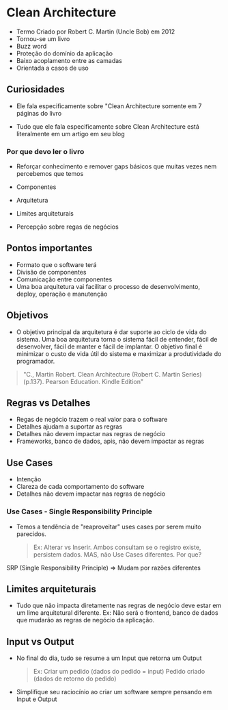 # Clean Architecture

- Termo Criado por Robert C. Martin (Uncle Bob) em 2012
- Tornou-se um livro
- Buzz word
- Proteção do domínio da aplicação
- Baixo acoplamento entre as camadas
- Orientada a casos de uso

## Curiosidades

- Ele fala especificamente sobre "Clean Architecture somente em 7 páginas do livro

- Tudo que ele fala especificamente sobre Clean Architecture está literalmente em um artigo em seu blog

### Por que devo ler o livro

- Reforçar conhecimento e remover gaps básicos que muitas vezes nem percebemos que temos

- Componentes

- Arquitetura

- Limites arquiteturais

- Percepção sobre regas de negócios

## Pontos importantes

- Formato que o software terá
- Divisão de componentes
- Comunicação entre componentes
- Uma boa arquitetura vai facilitar o processo de desenvolvimento, deploy, operação e manutenção

## Objetivos

- O objetivo principal da arquitetura é dar suporte ao ciclo de vida do sistema. Uma boa arquitetura torna o sistema fácil de entender, fácil de desenvolver, fácil de manter e fácil de implantar. O objetivo final é minimizar o custo de vida útil do sistema e maximizar a produtividade do programador.

> "C., Martin Robert. Clean Architecture (Robert C. Martin Series)(p.137). Pearson Education. Kindle Edition"

## Regras vs Detalhes

- Regas de negócio trazem o real valor para o software
- Detalhes ajudam a suportar as regras
- Detalhes não devem impactar nas regras de negócio
- Frameworks, banco de dados, apis, não devem impactar as regras

## Use Cases

- Intenção
- Clareza de cada comportamento do software
- Detalhes não devem impactar nas regras de negócio

### Use Cases - Single Responsibility Principle

- Temos a tendência de "reaproveitar" uses cases por serem muito parecidos.
  > Ex: Alterar vs Inserir. Ambos consultam se o registro existe, persistem dados. MAS, não Use Cases diferentes. Por que?

SRP (Single Responsibility Principle) => Mudam por razões diferentes

## Limites arquiteturais

- Tudo que não impacta diretamente nas regras de negócio deve estar em um lime arquitetural diferente. Ex: Não será o frontend, banco de dados que mudarão as regras de negócio da aplicação.

## Input vs Output

- No final do dia, tudo se resume a um Input que retorna um Output
  > Ex: Criar um pedido (dados do pedido = input)
  > Pedido criado (dados de retorno do pedido)
- Simplifique seu raciocínio ao criar um software sempre pensando em Input e Output
